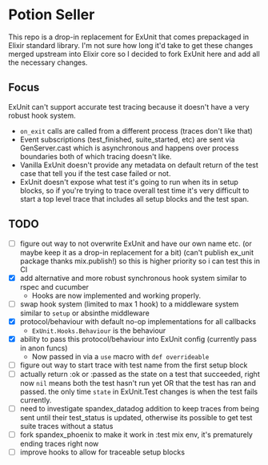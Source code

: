 # Potion Seller
  This repo is a drop-in replacement for ExUnit that comes prepackaged in Elixir standard library. I'm not sure how long it'd take to get these changes merged upstream into Elixir core so I decided to fork ExUnit here and add all the necessary changes.

## Focus
  ExUnit can't support accurate test tracing because it doesn't have a very robust hook system.
  - `on_exit` calls are called from a different process (traces don't like that)
  - Event subscriptions (test_finished, suite_started, etc) are sent via GenServer.cast which is asynchronous and happens over process boundaries both of which tracing doesn't like.
  - Vanilla ExUnit doesn't provide any metadata on default return of the test case that tell you if the test case failed or not.
  - ExUnit doesn't expose what test it's going to run when its in setup blocks, so if you're trying to trace overall test time it's very difficult to start a top level trace that includes all setup blocks and the test span.

## TODO
  - [ ] figure out way to not overwrite ExUnit and have our own name etc. (or maybe keep it as a drop-in replacement for a bit) (can't publish ex_unit package thanks mix.publish!) so this is higher priority so i can test this in CI
  - [x] add alternative and more robust synchronous hook system similar to rspec and cucumber
    - Hooks are now implemented and working properly.
  - [ ] swap hook system (limited to max 1 hook) to a middleware system similar to `setup` or absinthe middleware
  - [x] protocol/behaviour with default no-op implementations for all callbacks
    - `ExUnit.Hooks.Behaviour` is the behaviour
  - [x] ability to pass this protocol/behaviour into ExUnit config (currently pass in anon funcs)
    - Now passed in via a `use` macro with `def overrideable`
  - [ ] figure out way to start trace with test name from the first setup block
  - [ ] actually return :ok or :passed as the state on a test that succeeded, right now `nil` means both the test hasn't run yet OR that the test has ran and passed. the only time `state` in ExUnit.Test changes is when the test fails currently.
  - [ ] need to investigate spandex_datadog addition to keep traces from being sent until their test_status is updated, otherwise its possible to get test suite traces without a status
  - [ ] fork spandex_phoenix to make it work in :test mix env, it's prematurely ending traces right now
  - [ ] improve hooks to allow for traceable setup blocks
